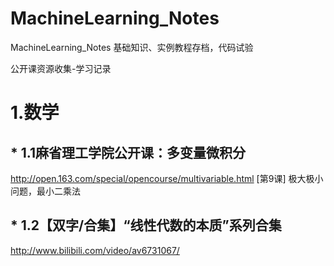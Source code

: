 # MachineLearning_Notes
MachineLearning_Notes  基础知识、实例教程存档，代码试验



公开课资源收集-学习记录

# 1.数学

## * 1.1麻省理工学院公开课：多变量微积分

http://open.163.com/special/opencourse/multivariable.html
[第9课] 极大极小问题，最小二乘法

## * 1.2【双字/合集】“线性代数的本质”系列合集
http://www.bilibili.com/video/av6731067/



